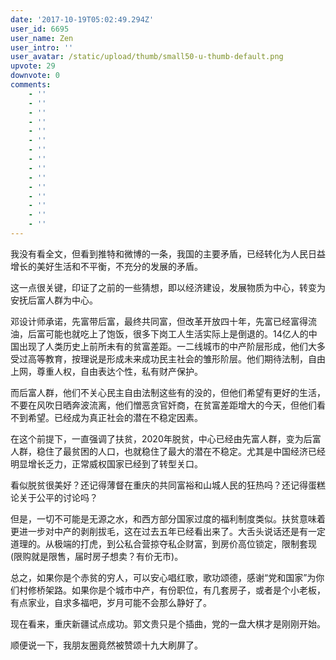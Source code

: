 ```yaml
---
date: '2017-10-19T05:02:49.294Z'
user_id: 6695
user_name: Zen
user_intro: ''
user_avatar: /static/upload/thumb/small50-u-thumb-default.png
upvote: 29
downvote: 0
comments:
    - ''
    - ''
    - ''
    - ''
    - ''
    - ''
    - ''
    - ''
    - ''
    - ''
    - ''
    - ''
    - ''
    - ''
    - ''
---
```


我没有看全文，但看到推特和微博的一条，我国的主要矛盾，已经转化为人民日益增长的美好生活和不平衡，不充分的发展的矛盾。

  

这一点很关键，印证了之前的一些猜想，即以经济建设，发展物质为中心，转变为安抚后富人群为中心。

  

邓设计师承诺，先富带后富，最终共同富，但改革开放四十年，先富已经富得流油，后富可能也就吃上了饱饭，很多下岗工人生活实际上是倒退的。14亿人的中国出现了人类历史上前所未有的贫富差距。一二线城市的中产阶层形成，他们大多受过高等教育，按理说是形成未来成功民主社会的雏形阶层。他们期待法制，自由上网，尊重人权，自由表达个性，私有财产保护。

而后富人群，他们不关心民主自由法制这些有的没的，但他们希望有更好的生活，不要在风吹日晒奔波流离，他们憎恶贪官奸商，在贫富差距增大的今天，但他们看不到希望。已经成为真正社会的潜在不稳定因素。

  

在这个前提下，一直强调了扶贫，2020年脱贫，中心已经由先富人群，变为后富人群，稳住了最贫困的人口，也就稳住了最大的潜在不稳定。尤其是中国经济已经明显增长乏力，正常威权国家已经到了转型关口。

  

看似脱贫很美好？还记得薄督在重庆的共同富裕和山城人民的狂热吗？还记得蛋糕论关于公平的讨论吗？

  

但是，一切不可能是无源之水，和西方部分国家过度的福利制度类似。扶贫意味着更进一步对中产的剥削拔毛，这在过去五年已经看出来了。大舌头说话还是有一定道理的。从极端的打虎，到公私合营掠夺私企财富，到房价高位锁定，限制套现(限购就是限售，届时房子想卖？有价无市)。

  

总之，如果你是个赤贫的穷人，可以安心唱红歌，歌功颂德，感谢“党和国家”为你们村修桥架路。如果你是个城市中产，有份职位，有几套房子，或者是个小老板，有点家业，自求多福吧，岁月可能不会那么静好了。

  

现在看来，重庆新疆试点成功。郭文贵只是个插曲，党的一盘大棋才是刚刚开始。

  

  

顺便说一下，我朋友圈竟然被赞颂十九大刷屏了。
